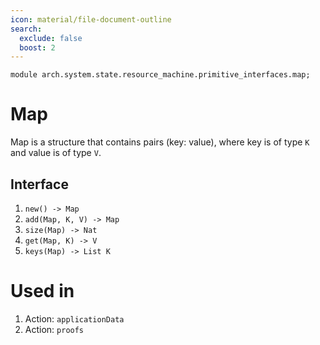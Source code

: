 ```yaml
---
icon: material/file-document-outline
search:
  exclude: false
  boost: 2
---
```


```juvix
module arch.system.state.resource_machine.primitive_interfaces.map;
```

# Map

Map is a structure that contains pairs (key: value), where key is of type `K` and value is of type `V`.

## Interface

1. `new() -> Map`
2. `add(Map, K, V) -> Map`
3. `size(Map) -> Nat`
4. `get(Map, K) -> V`
5. `keys(Map) -> List K`


# Used in
1. Action: `applicationData`
2. Action: `proofs`

